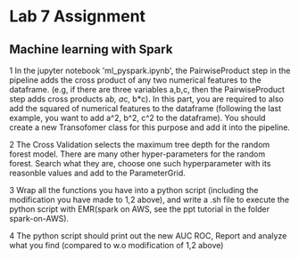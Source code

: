 # Lab 7 Assignment

## Machine learning with Spark

1 In the jupyter notebook 'ml_pyspark.ipynb', the PairwiseProduct step in the pipeline adds the cross product of any two numerical features to the dataframe. (e.g, if there are three variables a,b,c, then the PairwiseProduct step adds cross products a*b, a*c, b*c). In this part, you are required to also add the squared of numerical features to the dataframe (following the last example, you want to add a^2, b^2, c^2 to the dataframe). You should create a new Transofomer class for this purpose and add it into the pipeline.

2 The Cross Validation selects the maximum tree depth for the random forest model. There are many other hyper-parameters for the random forest. Search what they are, choose one such hyperparameter with its reasonble values and add to the ParameterGrid. 

3 Wrap all the functions you have into a python script (including the modification you have made to 1,2 above), and write a .sh file to execute the python script with EMR(spark on AWS, see the ppt tutorial in the folder spark-on-AWS). 

4 The python script should print out the new AUC ROC, Report and analyze what you find (compared to w.o modification of 1,2 above)


